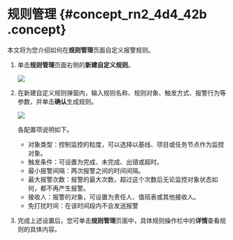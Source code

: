 # 规则管理 {#concept_rn2_4d4_42b .concept}

本文将为您介绍如何在**规则管理**页面自定义报警规则。

1.  单击**规则管理**页面右侧的**新建自定义规则**。

    ![](http://static-aliyun-doc.oss-cn-hangzhou.aliyuncs.com/assets/img/16372/15367358947454_zh-CN.png)

2.  在新建自定义规则弹窗内，输入规则名称、规则对象、触发方式、报警行为等参数，并单击**确认**生成规则。

    ![](http://static-aliyun-doc.oss-cn-hangzhou.aliyuncs.com/assets/img/16372/15367358947455_zh-CN.png)

    各配置项说明如下。

    -   对象类型：控制监控的粒度，可以选择以基线、项目或任务节点作为监控对象。
    -   触发条件：可设置为完成、未完成、出错或超时。
    -   最小报警间隔：两次报警之间的时间间隔。
    -   最大报警次数：报警的最大次数，超过这个次数后无论监控对象状态如何，都不再产生报警。
    -   接收人：报警的对象，可设置为责任人、值班表或其他接收人。
    -   免打扰时间：在该时间段内不会发送报警
3.  完成上述设置后，您可单击**规则管理**页面中，具体规则操作栏中的**详情**查看规则的具体内容。

